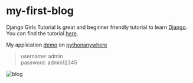 # my-first-blog
Django Girls Tutorial is great and beginner friendly tutorial to learn [Django](https://www.djangoproject.com/). You can find the tutorial [here](https://tutorial.djangogirls.org/en/).

My application [demo](http://srinandan33.pythonanywhere.com) on [pythonanywhere](https://www.pythonanywhere.com)

> username: admin  
> password: admin12345

![blog](https://tutorial.djangogirls.org/en/images/application.png)
